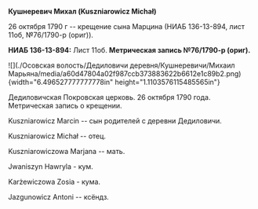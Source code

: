 **Кушнеревич Михал (Kuszniarowicz Michał)**

26 октября 1790 г -- крещение сына Марцина (НИАБ 136-13-894, лист 11об,
№76/1790-р (ориг)).

**НИАБ 136-13-894:** Лист 11об. **Метрическая запись №76/1790-р
(ориг).**

![](./Осовская волость/Дедиловичи деревня/Кушнеревичи/Михаил Марьяна/media/a60d47804a02f987ccb373883622b6612e1c89b2.png){width="6.496527777777778in"
height="1.1103576115485565in"}

Дедиловичская Покровская церковь. 26 октября 1790 года. Метрическая
запись о крещении.

Kuszniarowicz Marcin -- сын родителей с деревни Дедиловичи.

Kuszniarowicz Michał -- отец.

Kuszniarowiczowa Marjana -- мать.

Jwaniszyn Hawryla - кум.

Karżewiczowa Zosia - кума.

Jazgunowicz Antoni -- ксёндз.
